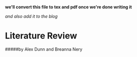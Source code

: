 **we'll convert this file to tex and pdf once we're done writing it**

*and also add it to the blog*


# Literature Review
#####by Alex Dunn and Breanna Nery